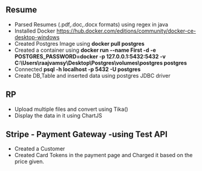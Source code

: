 ## Resume
* Parsed Resumes (.pdf,.doc,.docx formats) using regex in java
* Installed Docker 
https://hub.docker.com/editions/community/docker-ce-desktop-windows
* Created Postgres Image using **docker pull postgres**
* Created a container using **docker run --name First -d -e POSTGRES_PASSWORD=docker -p 127.0.0.1:5432:5432 -v C:\Users\raajvamsy\Desktop\Postgres\volumes\postgres postgres**
* Connected **psql -h localhost -p 5432 -U postgres**
* Create DB,Table and inserted data using postgres JDBC driver 
## RP
* Upload multiple files and convert using Tika()
* Display the data in it using ChartJS
## Stripe - Payment Gateway -using Test API
* Created a Customer
* Created Card Tokens in the payment page and Charged it based on the price given.
